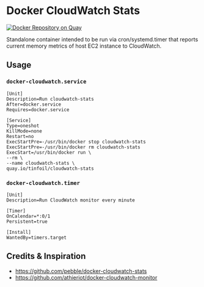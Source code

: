 # Docker CloudWatch Stats #

[![Docker Repository on Quay](https://quay.io/repository/tinfoil/cloudwatch-stats/status?token=743704ca-63ae-4427-9a50-43e691785a92 "Docker Repository on Quay")](https://quay.io/repository/tinfoil/cloudwatch-stats)

Standalone container intended to be run via cron/systemd.timer that reports
current memory metrics of host EC2 instance to CloudWatch.

## Usage ##
### `docker-cloudwatch.service`
    [Unit]
    Description=Run cloudwatch-stats
    After=docker.service
    Requires=docker.service

    [Service]
    Type=oneshot
    KillMode=none
    Restart=no
    ExecStartPre=-/usr/bin/docker stop cloudwatch-stats
    ExecStartPre=-/usr/bin/docker rm cloudwatch-stats
    ExecStart=/usr/bin/docker run \
    --rm \
    --name cloudwatch-stats \
    quay.io/tinfoil/cloudwatch-stats

### `docker-cloudwatch.timer`
    [Unit]
    Description=Run CloudWatch monitor every minute

    [Timer]
    OnCalendar=*:0/1
    Persistent=true

    [Install]
    WantedBy=timers.target

## Credits & Inspiration
* https://github.com/pebble/docker-cloudwatch-stats
* https://github.com/athieriot/docker-cloudwatch-monitor
